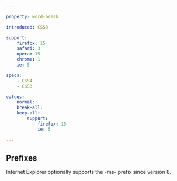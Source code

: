 ```yaml
---

property: word-break

introduced: CSS3

support:
    firefox: 15
    safari: 3
    opera: 15
    chrome: 1
    ie: 5

specs:
    - CSS4
    - CSS3

values:
    normal:
    break-all:
    keep-all:
        support:
            firefox: 15
            ie: 5

---
```


## Prefixes

Internet Explorer optionally supports the -ms- prefix since version 8.